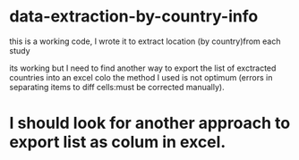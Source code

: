 # data-extraction-by-country-info
this is a working code, I wrote it to extract location (by country)from each study

its working but I need to find another way to export the list of exctracted countries into an excel colo
the method I used is not optimum (errors in separating items to diff cells:must be corrected manually).
# I should look for another approach to export list as colum in excel.

